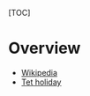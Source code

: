 [TOC]

# Overview
- [Wikipedia](https://en.wikipedia.org/wiki/Vietnam)
- [Tet holiday](http://quintessentialcollectionvietnam.com/lists/top-10-customs-for-the-tet-holiday-in-vietnam)
